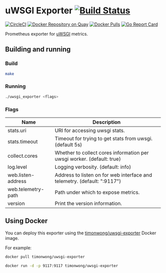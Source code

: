 # uWSGI Exporter [![Build Status](https://travis-ci.org/timonwong/uwsgi_exporter.svg)][travis]

[![CircleCI](https://circleci.com/gh/timonwong/uwsgi_exporter/tree/master.svg?style=shield)][circleci]
[![Docker Repository on Quay](https://quay.io/repository/timonwong/uwsgi-exporter/status)][quay]
[![Docker Pulls](https://img.shields.io/docker/pulls/timonwong/uwsgi-exporter.svg?maxAge=604800)][hub]
[![Go Report Card](https://goreportcard.com/badge/github.com/timonwong/uwsgi_exporter)](https://goreportcard.com/report/github.com/timonwong/uwsgi_exporter)

Prometheus exporter for [uWSGI] metrics.

## Building and running

### Build

```bash
make
```

### Running

```bash
./uwsgi_exporter <flags>
```

### Flags

Name                                       | Description
-------------------------------------------|--------------------------------------------------------------------------------------------------
stats.uri                                  | URI for accessing uwsgi stats.
stats.timeout                              | Timeout for trying to get stats from uwsgi. (default 5s)
collect.cores                              | Whether to collect cores information per uwsgi worker. (default: true)
log.level                                  | Logging verbosity. (default: info)
web.listen-address                         | Address to listen on for web interface and telemetry. (default: ":9117")
web.telemetry-path                         | Path under which to expose metrics.
version                                    | Print the version information.

## Using Docker

You can deploy this exporter using the [timonwong/uwsgi-exporter](https://registry.hub.docker.com/u/timonwong/uwsgi-exporter/) Docker image.

For example:

```bash
docker pull timonwong/uwsgi-exporter

docker run -d -p 9117:9117 timonwong/uwsgi-exporter
```

[uWSGI]: https://uwsgi-docs.readthedocs.io
[circleci]: https://circleci.com/gh/timonwong/uwsgi_exporter
[hub]: https://hub.docker.com/r/timonwong/uwsgi-exporter/
[travis]: https://travis-ci.org/timonwong/uwsgi_exporter
[quay]: https://quay.io/repository/timonwong/uwsgi-exporter
